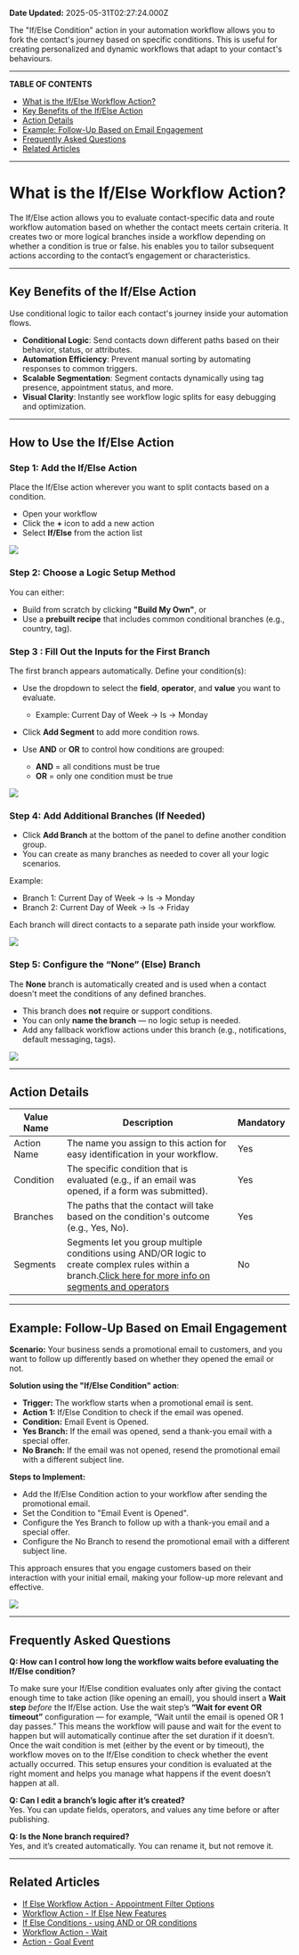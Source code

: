 **Date Updated:** 2025-05-31T02:27:24.000Z

The "If/Else Condition" action in your automation workflow allows you to fork the contact's journey based on specific conditions. This is useful for creating personalized and dynamic workflows that adapt to your contact's behaviours.

---

**TABLE OF CONTENTS**

* [What is the If/Else Workflow Action?](#What-is-the-If/Else-Workflow-Action?)
* [Key Benefits of the If/Else Action](#Key-Benefits-of-the-If/Else-Action)
* [Action Details](#Action-Details)
* [Example: Follow-Up Based on Email Engagement](#Example%3A-Follow-Up-Based-on-Email-Engagement)
* [Frequently Asked Questions](#Frequently-Asked-Questions)
* [Related Articles](#Related-Articles)

---

# **What is the If/Else Workflow Action?**

  
The If/Else action allows you to evaluate contact-specific data and route workflow automation based on whether the contact meets certain criteria. It creates two or more logical branches inside a workflow depending on whether a condition is true or false. his enables you to tailor subsequent actions according to the contact’s engagement or characteristics.

---

## **Key Benefits of the If/Else Action**

  
Use conditional logic to tailor each contact's journey inside your automation flows.

  
* **Conditional Logic**: Send contacts down different paths based on their behavior, status, or attributes.
* **Automation Efficiency**: Prevent manual sorting by automating responses to common triggers.
* **Scalable Segmentation**: Segment contacts dynamically using tag presence, appointment status, and more.
* **Visual Clarity**: Instantly see workflow logic splits for easy debugging and optimization.

---

## **How to Use the If/Else Action**

  
### **Step 1:** Add the If/Else Action

  
Place the If/Else action wherever you want to split contacts based on a condition.

  
* Open your workflow
* Click the **+** icon to add a new action
* Select **If/Else** from the action list

  
![](https://s3.amazonaws.com/cdn.freshdesk.com/data/helpdesk/attachments/production/155047518230/original/1qTcyRHmBKwW1FJaqLb1fI7W_f9ORZpuMg.png?1748635908)
  
  
### **Step 2:** Choose a Logic Setup Method

  
You can either:

  
* Build from scratch by clicking **"Build My Own"**, or
* Use a **prebuilt recipe** that includes common conditional branches (e.g., country, tag).
  
  
### **Step 3** **:** Fill Out the Inputs for the First Branch

  
The first branch appears automatically. Define your condition(s):  
  
* Use the dropdown to select the **field**, **operator**, and **value** you want to evaluate.  
    
   * Example: Current Day of Week → Is → Monday
* Click **Add Segment** to add more condition rows.
* Use **AND** or **OR** to control how conditions are grouped:  
    
   * **AND** \= all conditions must be true  
   * **OR** \= only one condition must be true

  
![](https://s3.amazonaws.com/cdn.freshdesk.com/data/helpdesk/attachments/production/155047518611/original/z6eSqM2LK90mKVrK8l4yOgu-YQXMVElKxA.png?1748637174)
  
  
### **Step 4:** Add Additional Branches (If Needed)

  
* Click **Add Branch** at the bottom of the panel to define another condition group.
* You can create as many branches as needed to cover all your logic scenarios.

Example:  
  
* Branch 1: Current Day of Week → Is → Monday
* Branch 2: Current Day of Week → Is → Friday

Each branch will direct contacts to a separate path inside your workflow.

  
![](https://s3.amazonaws.com/cdn.freshdesk.com/data/helpdesk/attachments/production/155047518670/original/zMXmvAurWNJDM5bwNmRoo6rhcuLKoMxobg.png?1748637341)
  
  
### **Step 5:** Configure the “None” (Else) Branch

  
The **None** branch is automatically created and is used when a contact doesn't meet the conditions of any defined branches.  
  
* This branch does **not** require or support conditions.
* You can only **name the branch** — no logic setup is needed.
* Add any fallback workflow actions under this branch (e.g., notifications, default messaging, tags).

_![](https://s3.amazonaws.com/cdn.freshdesk.com/data/helpdesk/attachments/production/155047518723/original/D-XWM9zrR2OyJyCNJWdUfNXVEkfCvVRcuQ.png?1748637496)_

---

## **Action Details**

  
| Value Name  | Description                                                                                                                                                                                                                                                                                                                                            | Mandatory |
| ----------- | ------------------------------------------------------------------------------------------------------------------------------------------------------------------------------------------------------------------------------------------------------------------------------------------------------------------------------------------------------ | --------- |
| Action Name | The name you assign to this action for easy identification in your workflow.                                                                                                                                                                                                                                                                           | Yes       |
| Condition   | The specific condition that is evaluated (e.g., if an email was opened, if a form was submitted).                                                                                                                                                                                                                                                      | Yes       |
| Branches    | The paths that the contact will take based on the condition's outcome (e.g., Yes, No).                                                                                                                                                                                                                                                                 | Yes       |
| Segments    | Segments let you group multiple conditions using AND/OR logic to create complex rules within a branch.[](https://help.gohighlevel.com/support/solutions/articles/48001180266-workflow-action-if-else)[Click here for more info on segments and operators](https://help.gohighlevel.com/support/solutions/articles/48001180266-workflow-action-if-else) | No        |

---

## **Example: Follow-Up Based on Email Engagement**

  
**Scenario:** Your business sends a promotional email to customers, and you want to follow up differently based on whether they opened the email or not.

  
**Solution using the "If/Else Condition" action**:

  
* **Trigger:** The workflow starts when a promotional email is sent.
* **Action 1:** If/Else Condition to check if the email was opened.
* **Condition:** Email Event is Opened.
* **Yes Branch:** If the email was opened, send a thank-you email with a special offer.
* **No Branch:** If the email was not opened, resend the promotional email with a different subject line.

**Steps to Implement:**  
  
* Add the If/Else Condition action to your workflow after sending the promotional email.
* Set the Condition to "Email Event is Opened".
* Configure the Yes Branch to follow up with a thank-you email and a special offer.
* Configure the No Branch to resend the promotional email with a different subject line.

This approach ensures that you engage customers based on their interaction with your initial email, making your follow-up more relevant and effective.

  
![](https://s3.amazonaws.com/cdn.freshdesk.com/data/helpdesk/attachments/production/155038078934/original/YOeKdr4jCP7ZZDcLF_85tgDe6fgL1MMvAA.png?1733841498)

---

## **Frequently Asked Questions**

  
**Q: How can I control how long the workflow waits before evaluating the If/Else condition?**

To make sure your If/Else condition evaluates only after giving the contact enough time to take action (like opening an email), you should insert a **Wait step** _before_ the If/Else action. Use the wait step’s **“Wait for event OR timeout”** configuration — for example, “Wait until the email is opened OR 1 day passes.” This means the workflow will pause and wait for the event to happen but will automatically continue after the set duration if it doesn’t. Once the wait condition is met (either by the event or by timeout), the workflow moves on to the If/Else condition to check whether the event actually occurred. This setup ensures your condition is evaluated at the right moment and helps you manage what happens if the event doesn’t happen at all.

  
**Q: Can I edit a branch’s logic after it’s created?**  
Yes. You can update fields, operators, and values any time before or after publishing.  
  
**Q: Is the None branch required?**  
Yes, and it’s created automatically. You can rename it, but not remove it.

---

## **Related Articles**

  
* [If Else Workflow Action - Appointment Filter Options](https://help.gohighlevel.com/en/support/solutions/articles/155000004050)
* [Workflow Action - If Else New Features](https://help.gohighlevel.com/en/support/solutions/articles/155000001641)
* [If Else Conditions - using AND or OR conditions](https://help.gohighlevel.com/en/support/solutions/articles/48001202137)
* [Workflow Action - Wait](https://help.gohighlevel.com/en/support/solutions/articles/155000002470)
* [Action - Goal Event](https://help.gohighlevel.com/en/support/solutions/articles/155000003328)